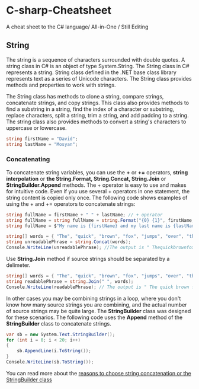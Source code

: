 # C-sharp-Cheatsheet
A cheat sheet to the C# language/ All-in-One / Still Editing



## String
The string is a sequence of characters surrounded with double quotes. A string class in C# is an object of type System.String. The String class in C# represents a string.
String class defined in the .NET base class library represents text as a series of Unicode characters. The String class provides methods and properties to work with strings.

The String class has methods to clone a string, compare strings, concatenate strings, and copy strings. This class also provides methods to find a substring in a string, find the index of a character or substring, replace characters, split a string, trim a string, and add padding to a string.
The string class also provides methods to convert a string's characters to uppercase or lowercase.
```csharp
string firstName = "David";
string lastName = "Mosyan";
```

### Concatenating
To concatenate string variables, you can use the 
**+** or **+=** operators, **string interpolation** or **the String.Format, String.Concat, String.Join** or **StringBuilder.Append** methods. 
The + operator is easy to use and makes for intuitive code. Even if you use several + operators in one statement, the string content is copied only once.
The following code shows examples of using the + and += operators to concatenate strings:

```csharp
string fullName = firstName + " " + lastName; // + operator
string fullName = string fullName = string.Format("{0} {1}", firstName, lastName); // .Format method
string fullName = $"My name is {firstName} and my last name is {lastName}."; // Interpolation

string[] words = { "The", "quick", "brown", "fox", "jumps", "over", "the", "lazy", "dog." };
string unreadablePhrase = string.Concat(words);
Console.WriteLine(unreadablePhrase); //The output is " Thequickbrownfoxjumpsoverthelazydog. "
```
Use **String.Join** method if source strings should be separated by a delimeter.
```csharp
string[] words = { "The", "quick", "brown", "fox", "jumps", "over", "the", "lazy", "dog." };
string readablePhrase = string.Join(" ", words);
Console.WriteLine(readablePhrase); // The output is " The quick brown fox jumps over the lazy dog. "
```
In other cases you may be combining strings in a loop, where you don't know how many source strings you are combining,
and the actual number of source strings may be quite large. The **StringBuilder** class was designed for these scenarios.
The following code uses the **Append** method of the **StringBuilder** class to concatenate strings.

```csharp
var sb = new System.Text.StringBuilder();
for (int i = 0; i < 20; i++)
{
    sb.AppendLine(i.ToString());
}
Console.WriteLine(sb.ToString());
```
You can read more about the [reasons to choose string concatenation or the StringBuilder class](https://docs.microsoft.com/en-us/dotnet/api/system.text.stringbuilder?view=netframework-4.8#StringAndSB) 

